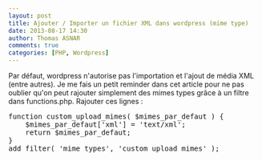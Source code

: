 ```yaml
---
layout: post
title: Ajouter / Importer un fichier XML dans wordpress (mime type)
date: 2013-08-17 14:30
author: Thomas ASNAR
comments: true
categories: [PHP, Wordpress]
---
```

<p>
Par défaut, wordpress n'autorise pas l'importation et l'ajout de média XML (entre autres). Je me fais un petit reminder dans cet article pour ne pas oublier qu'on peut rajouter simplement des mimes types grâce à un filtre dans functions.php.
Rajouter ces lignes :
</p>
<pre lang="bash">
function custom_upload_mimes( $mimes_par_defaut ) {
	$mimes_par_defaut['xml'] = 'text/xml';
	return $mimes_par_defaut;
}
add_filter( 'mime_types', 'custom_upload_mimes' );
</pre>

